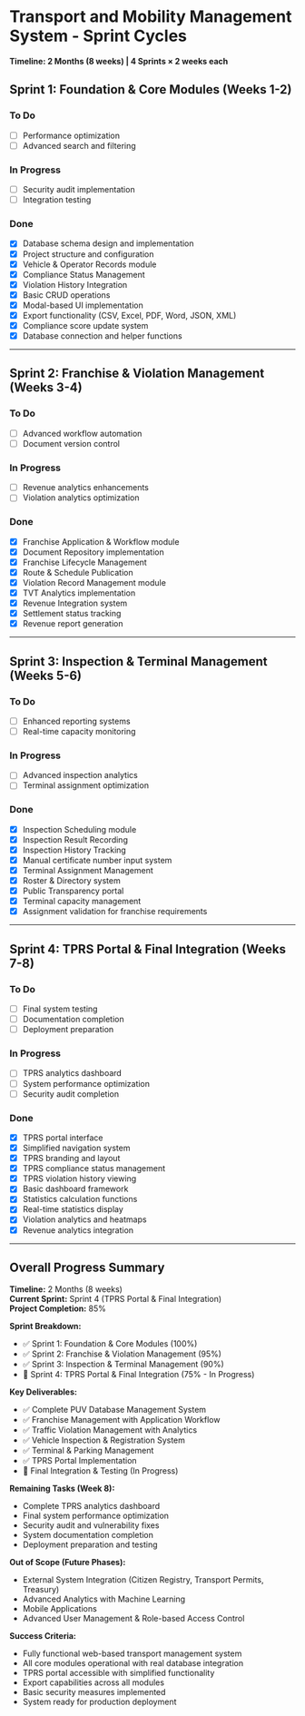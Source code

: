 # Transport and Mobility Management System - Sprint Cycles
**Timeline: 2 Months (8 weeks) | 4 Sprints × 2 weeks each**

## Sprint 1: Foundation & Core Modules (Weeks 1-2)

### To Do
- [ ] Performance optimization
- [ ] Advanced search and filtering

### In Progress
- [ ] Security audit implementation
- [ ] Integration testing

### Done
- [x] Database schema design and implementation
- [x] Project structure and configuration
- [x] Vehicle & Operator Records module
- [x] Compliance Status Management
- [x] Violation History Integration
- [x] Basic CRUD operations
- [x] Modal-based UI implementation
- [x] Export functionality (CSV, Excel, PDF, Word, JSON, XML)
- [x] Compliance score update system
- [x] Database connection and helper functions

---

## Sprint 2: Franchise & Violation Management (Weeks 3-4)

### To Do
- [ ] Advanced workflow automation
- [ ] Document version control

### In Progress
- [ ] Revenue analytics enhancements
- [ ] Violation analytics optimization

### Done
- [x] Franchise Application & Workflow module
- [x] Document Repository implementation
- [x] Franchise Lifecycle Management
- [x] Route & Schedule Publication
- [x] Violation Record Management module
- [x] TVT Analytics implementation
- [x] Revenue Integration system
- [x] Settlement status tracking
- [x] Revenue report generation

---

## Sprint 3: Inspection & Terminal Management (Weeks 5-6)

### To Do
- [ ] Enhanced reporting systems
- [ ] Real-time capacity monitoring

### In Progress
- [ ] Advanced inspection analytics
- [ ] Terminal assignment optimization

### Done
- [x] Inspection Scheduling module
- [x] Inspection Result Recording
- [x] Inspection History Tracking
- [x] Manual certificate number input system
- [x] Terminal Assignment Management
- [x] Roster & Directory system
- [x] Public Transparency portal
- [x] Terminal capacity management
- [x] Assignment validation for franchise requirements

---

## Sprint 4: TPRS Portal & Final Integration (Weeks 7-8)

### To Do
- [ ] Final system testing
- [ ] Documentation completion
- [ ] Deployment preparation

### In Progress
- [ ] TPRS analytics dashboard
- [ ] System performance optimization
- [ ] Security audit completion

### Done
- [x] TPRS portal interface
- [x] Simplified navigation system
- [x] TPRS branding and layout
- [x] TPRS compliance status management
- [x] TPRS violation history viewing
- [x] Basic dashboard framework
- [x] Statistics calculation functions
- [x] Real-time statistics display
- [x] Violation analytics and heatmaps
- [x] Revenue analytics integration

---

## Overall Progress Summary

**Timeline:** 2 Months (8 weeks)  
**Current Sprint:** Sprint 4 (TPRS Portal & Final Integration)  
**Project Completion:** 85%

**Sprint Breakdown:**
- ✅ Sprint 1: Foundation & Core Modules (100%)
- ✅ Sprint 2: Franchise & Violation Management (95%)
- ✅ Sprint 3: Inspection & Terminal Management (90%)
- 🔄 Sprint 4: TPRS Portal & Final Integration (75% - In Progress)

**Key Deliverables:**
- ✅ Complete PUV Database Management System
- ✅ Franchise Management with Application Workflow
- ✅ Traffic Violation Management with Analytics
- ✅ Vehicle Inspection & Registration System
- ✅ Terminal & Parking Management
- ✅ TPRS Portal Implementation
- 🔄 Final Integration & Testing (In Progress)

**Remaining Tasks (Week 8):**
- Complete TPRS analytics dashboard
- Final system performance optimization
- Security audit and vulnerability fixes
- System documentation completion
- Deployment preparation and testing

**Out of Scope (Future Phases):**
- External System Integration (Citizen Registry, Transport Permits, Treasury)
- Advanced Analytics with Machine Learning
- Mobile Applications
- Advanced User Management & Role-based Access Control

**Success Criteria:**
- Fully functional web-based transport management system
- All core modules operational with real database integration
- TPRS portal accessible with simplified functionality
- Export capabilities across all modules
- Basic security measures implemented
- System ready for production deployment